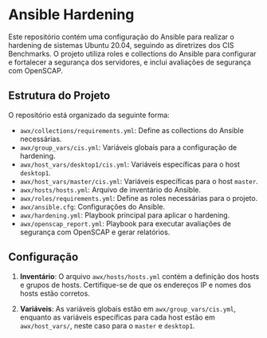 # Ansible Hardening

Este repositório contém uma configuração do Ansible para realizar o hardening de sistemas Ubuntu 20.04, seguindo as diretrizes dos CIS Benchmarks. O projeto utiliza roles e collections do Ansible para configurar e fortalecer a segurança dos servidores, e inclui avaliações de segurança com OpenSCAP.

## Estrutura do Projeto

O repositório está organizado da seguinte forma:

- `awx/collections/requirements.yml`: Define as collections do Ansible necessárias.
- `awx/group_vars/cis.yml`: Variáveis globais para a configuração de hardening.
- `awx/host_vars/desktop1/cis.yml`: Variáveis específicas para o host `desktop1`.
- `awx/host_vars/master/cis.yml`: Variáveis específicas para o host `master`.
- `awx/hosts/hosts.yml`: Arquivo de inventário do Ansible.
- `awx/roles/requirements.yml`: Define as roles necessárias para o projeto.
- `awx/ansible.cfg`: Configurações do Ansible.
- `awx/hardening.yml`: Playbook principal para aplicar o hardening.
- `awx/openscap_report.yml`: Playbook para executar avaliações de segurança com OpenSCAP e gerar relatórios.

## Configuração

1. **Inventário**: O arquivo `awx/hosts/hosts.yml` contém a definição dos hosts e grupos de hosts. Certifique-se de que os endereços IP e nomes dos hosts estão corretos.

2. **Variáveis**: As variáveis globais estão em `awx/group_vars/cis.yml`, enquanto as variáveis específicas para cada host estão em `awx/host_vars/`, neste caso para o `master` e `desktop1`.
